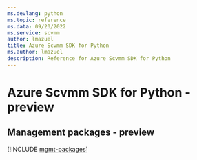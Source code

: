```yaml
---
ms.devlang: python
ms.topic: reference
ms.data: 09/20/2022
ms.service: scvmm
author: lmazuel
title: Azure Scvmm SDK for Python
ms.author: lmazuel
description: Reference for Azure Scvmm SDK for Python
---
```

# Azure Scvmm SDK for Python - preview

## Management packages - preview
[!INCLUDE [mgmt-packages](scvmm-mgmt-index.md)]